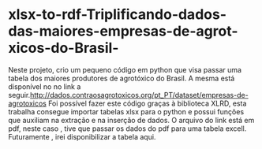 # xlsx-to-rdf-Triplificando-dados-das-maiores-empresas-de-agrot-xicos-do-Brasil-

  Neste projeto, crio um pequeno código em python que visa passar uma tabela dos maiores produtores de agrotóxico do Brasil. A mesma está disponível no no link a seguir.http://dados.contraosagrotoxicos.org/pt_PT/dataset/empresas-de-agrotoxicos
  Foi possível fazer este código graças à biblioteca XLRD, esta trabalha consegue importar tabelas xlsx para o python e possui funções que auxiliam na extração e na inserção de dados.
   O arquivo do link está em pdf, neste caso , tive que passar os dados do pdf para uma tabela excell. Futuramente , irei disponibilizar a tabela aqui.
